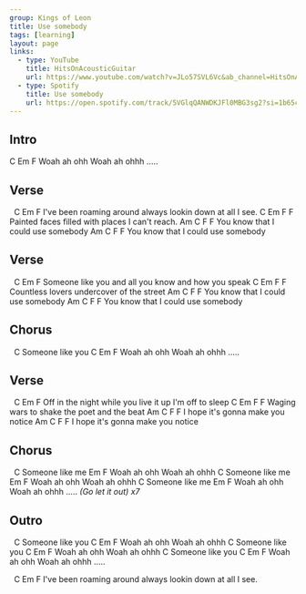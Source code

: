 ```yaml
---
group: Kings of Leon
title: Use somebody
tags: [learning]
layout: page
links: 
  - type: YouTube
    title: HitsOnAcousticGuitar
    url: https://www.youtube.com/watch?v=JLo57SVL6Vc&ab_channel=HitsOnAcousticGuitar
  - type: Spotify 
    title: Use somebody
    url: https://open.spotify.com/track/5VGlqQANWDKJFl0MBG3sg2?si=1b65c4c1ed624585
---
```


## Intro

 C       Em          F
Woah ah ohh Woah ah ohhh .....  

## Verse

&nbsp;                   C                   Em            F
I've been roaming around always lookin down at all I see.
          C                 Em             F         F
Painted faces filled with places I can't reach.
                      Am        C        F       F
You know that I could use somebody
                      Am        C        F       F
You know that I could use somebody

## Verse

&nbsp;             C               Em                F
Someone like you and all you know and how you speak
            C         Em             F         F
Countless lovers undercover of the street
                      Am        C        F       F
You know that I could use somebody
                      Am        C        F       F
You know that I could use somebody

## Chorus

&nbsp;             C
Someone like you
 C       Em          F
Woah ah ohh Woah ah ohhh .....  

## Verse

&nbsp;           C                     Em               F
Off in the night while you live it up I'm off to sleep
        C                Em            F         F
Waging wars to shake the poet and the beat
                   Am          C        F       F
I hope it's gonna make you notice
                   Am          C        F       F
I hope it's gonna make you notice

## Chorus

&nbsp;            C
Someone like me
         Em          F
Woah ah ohh Woah ah ohhh
             C
Someone like me
         Em          F
Woah ah ohh Woah ah ohhh
              C
Someone like me
         Em          F
Woah ah ohh Woah ah ohhh .....
*(Go let it out) x7*

## Outro

&nbsp;             C
Someone like you
 C       Em          F
Woah ah ohh Woah ah ohhh
              C
Someone like you
 C       Em          F
Woah ah ohh Woah ah ohhh
              C
Someone like you
 C       Em          F
Woah ah ohh Woah ah ohhh .....

&nbsp;                   C                   Em            F
I've been roaming around always lookin down at all I see.
